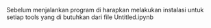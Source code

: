 Sebelum menjalankan program di harapkan melakukan instalasi untuk setiap tools yang di butuhkan dari file Untitled.ipynb
